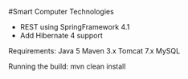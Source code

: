 #Smart Computer Technologies 


 - REST using SpringFramework 4.1
 - Add Hibernate 4 support

Requirements:
	Java 5
	Maven 3.x
	Tomcat 7.x
	MySQL

Running the build:
	mvn clean install	
